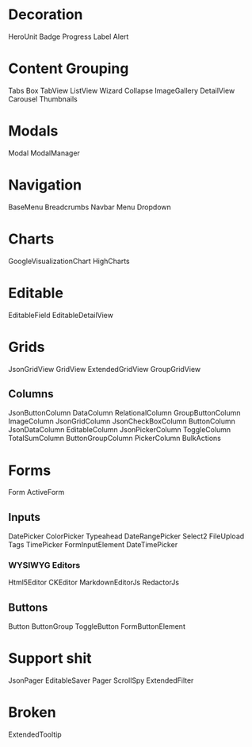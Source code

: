 # Decoration
 HeroUnit
 Badge
 Progress
 Label
 Alert


# Content Grouping

 Tabs
 Box
 TabView
 ListView
 Wizard
 Collapse
 ImageGallery
 DetailView
 Carousel
 Thumbnails

# Modals

 Modal
 ModalManager

# Navigation

 BaseMenu
 Breadcrumbs
 Navbar
 Menu
 Dropdown


# Charts

 GoogleVisualizationChart
 HighCharts


# Editable

 EditableField
 EditableDetailView


# Grids

 JsonGridView
 GridView
 ExtendedGridView
 GroupGridView

## Columns

 JsonButtonColumn
 DataColumn
 RelationalColumn
 GroupButtonColumn
 ImageColumn
 JsonGridColumn
 JsonCheckBoxColumn
 ButtonColumn
 JsonDataColumn
 EditableColumn
 JsonPickerColumn
 ToggleColumn
 TotalSumColumn
 ButtonGroupColumn
 PickerColumn
 BulkActions


# Forms

 Form
 ActiveForm

## Inputs

 DatePicker
 ColorPicker
 Typeahead
 DateRangePicker
 Select2
 FileUpload
 Tags
 TimePicker
 FormInputElement
 DateTimePicker

### WYSIWYG Editors

 Html5Editor
 CKEditor
 MarkdownEditorJs
 RedactorJs

## Buttons

 Button
 ButtonGroup
 ToggleButton
 FormButtonElement


# Support shit

 JsonPager
 EditableSaver
 Pager
 ScrollSpy
 ExtendedFilter

# Broken

 ExtendedTooltip
